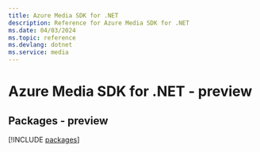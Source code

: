```yaml
---
title: Azure Media SDK for .NET
description: Reference for Azure Media SDK for .NET
ms.date: 04/03/2024
ms.topic: reference
ms.devlang: dotnet
ms.service: media
---
```

# Azure Media SDK for .NET - preview
## Packages - preview
[!INCLUDE [packages](media-index.md)]